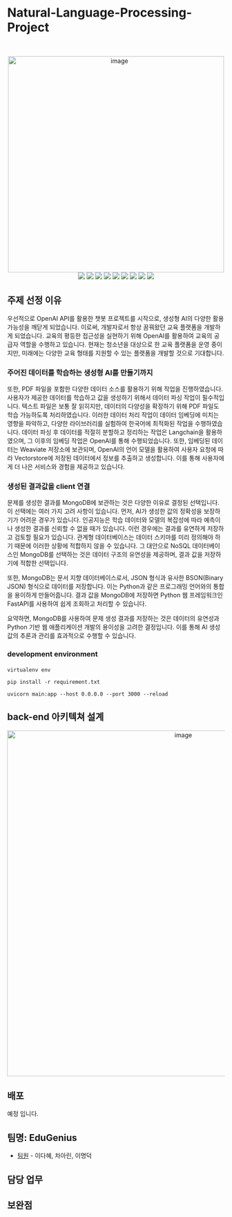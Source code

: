 # Natural-Language-Processing-Project

<br>
<p align="center">
<img width="500" alt="image" src="https://github.com/LeeMyungdeok/Natural-Language-Processing-Project/assets/115915362/f522681a-8508-443e-b590-5c42ad712bd5">
<br>
<img src= "https://img.shields.io/badge/Javascript-F7DF1E?style=flat-square&logo=JavaScript&logoColor=white" />
<img src= "https://img.shields.io/badge/mongodb-47A248?style=flat-square&logo=mongodb&logoColor=white" />
<img src= "https://img.shields.io/badge/CSS3-1572B6?style=flat-square&logo=CSS3&logoColor=white" />
<img src= "https://img.shields.io/badge/inux-FCC624?style=flat-square&logo=linux&logoColor=white" />
<img src= "https://img.shields.io/badge/Python-3776AB?style=flat-square&logo=Python&logoColor=white" />
<img src= "https://img.shields.io/badge/fastapi-009688?style=flat-square&logo=fastapi&logoColor=white" />
<img src= "https://img.shields.io/badge/react-61DAFB?style=flat-square&logo=react&logoColor=white" />
<img src= "https://img.shields.io/badge/openai-412991?style=flat-square&logo=openai&logoColor=white" />
<img src= "https://img.shields.io/badge/amazonec2-FF9900?style=flat-square&logo=amazonec2&logoColor=white" />

<br>
</p>

## 주제 선정 이유
우선적으로 OpenAI API를 활용한 챗봇 프로젝트를 시작으로, 생성형 AI의 다양한 활용 가능성을 깨닫게 되었습니다. 이로써, 개발자로서 항상 꿈꿔왔던 교육 플랫폼을 개발하게 되었습니다. 교육의 평등한 접근성을 실현하기 위해 OpenAI를 활용하여 교육의 공급자 역할을 수행하고 있습니다. 현재는 청소년을 대상으로 한 교육 플랫폼을 운영 중이지만, 미래에는 다양한 교육 형태를 지원할 수 있는 플랫폼을 개발할 것으로 기대합니다.

### 주어진 데이터를 학습하는 생성형 AI를 만들기까지
또한, PDF 파일을 포함한 다양한 데이터 소스를 활용하기 위해 작업을 진행하였습니다. 사용자가 제공한 데이터를 학습하고 값을 생성하기 위해서 데이터 파싱 작업이 필수적입니다. 텍스트 파일은 보통 잘 읽히지만, 데이터의 다양성을 확장하기 위해 PDF 파일도 학습 가능하도록 처리하였습니다. 이러한 데이터 처리 작업이 데이터 임베딩에 미치는 영향을 파악하고, 다양한 라이브러리를 실험하여 한국어에 최적화된 작업을 수행하였습니다. 데이터 파싱 후 데이터를 적절히 분할하고 정리하는 작업은 Langchain을 활용하였으며, 그 이후의 임베딩 작업은 OpenAI를 통해 수행되었습니다.
또한, 임베딩된 데이터는 Weaviate 저장소에 보관되며, OpenAI의 언어 모델을 활용하여 사용자 요청에 따라 Vectorstore에 저장된 데이터에서 정보를 추출하고 생성합니다. 이를 통해 사용자에게 더 나은 서비스와 경험을 제공하고 있습니다.

### 생성된 결과값을 client 연결
문제를 생성한 결과를 MongoDB에 보관하는 것은 다양한 이유로 결정된 선택입니다. 이 선택에는 여러 가지 고려 사항이 있습니다.
먼저, AI가 생성한 값의 정확성을 보장하기가 어려운 경우가 있습니다. 인공지능은 학습 데이터와 모델의 복잡성에 따라 예측이나 생성한 결과를 신뢰할 수 없을 때가 있습니다. 이런 경우에는 결과를 유연하게 저장하고 검토할 필요가 있습니다. 관계형 데이터베이스는 데이터 스키마를 미리 정의해야 하기 때문에 이러한 상황에 적합하지 않을 수 있습니다. 그 대안으로 NoSQL 데이터베이스인 MongoDB를 선택하는 것은 데이터 구조의 유연성을 제공하며, 결과 값을 저장하기에 적합한 선택입니다.

또한, MongoDB는 문서 지향 데이터베이스로서, JSON 형식과 유사한 BSON(Binary JSON) 형식으로 데이터를 저장합니다. 이는 Python과 같은 프로그래밍 언어와의 통합을 용이하게 만들어줍니다. 결과 값을 MongoDB에 저장하면 Python 웹 프레임워크인 FastAPI를 사용하여 쉽게 조회하고 처리할 수 있습니다.

요약하면, MongoDB를 사용하여 문제 생성 결과를 저장하는 것은 데이터의 유연성과 Python 기반 웹 애플리케이션 개발의 용이성을 고려한 결정입니다. 이를 통해 AI 생성 값의 추론과 관리를 효과적으로 수행할 수 있습니다.

### development environment

#### 
```
virtualenv env
```
```
pip install -r requirement.txt
```
```
uvicorn main:app --host 0.0.0.0 --port 3000 --reload
```

## back-end 아키텍쳐 설계
<p align="center">
<img width="800" alt="image" src="https://github.com/LeeMyungdeok/Natural-Language-Processing-Project/assets/115915362/b21ee2ff-3d60-4b5b-aaa3-9deb467149d0">
</p>

## 배포

예정 입니다.

## 팀명: EduGenius

* [팀원](링크) - 이다혜, 차아린, 이명덕

## 담당 업무

 
## 보완점

